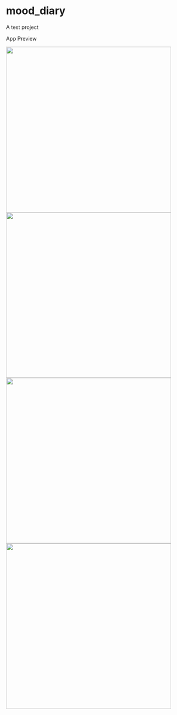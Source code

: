 # mood_diary

A test project

App Preview

<img src="https://github.com/user-attachments/assets/91835fe1-ae5d-4148-981c-5c4eca2c37a1" width="450">
<img src="https://github.com/user-attachments/assets/b6ef8e60-8810-4eb4-8f99-7971e26a9a44" width="450">
<img src="https://github.com/user-attachments/assets/f271b476-8fba-4279-bb89-a6defb60a421" width="450">
<img src="https://github.com/user-attachments/assets/90ea17ca-f71b-4763-8ae2-b8ba62d72c02" width="450">
